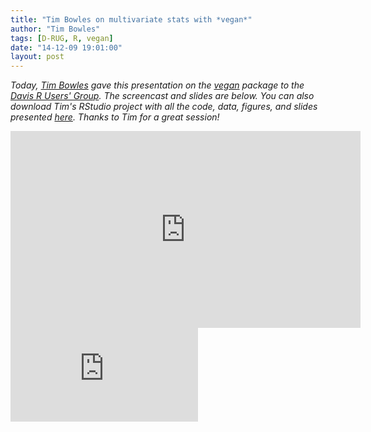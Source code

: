 ```yaml
---
title: "Tim Bowles on multivariate stats with *vegan*"
author: "Tim Bowles"
tags: [D-RUG, R, vegan]
date: "14-12-09 19:01:00"
layout: post
--- 
```


*Today, [Tim Bowles](http://ucanr.edu/sites/Jackson_Lab/Tim_Bowles/) gave this presentation on the [vegan](http://cran.r-project.org/web/packages/vegan/index.html) package to the [Davis R Users' Group](http://www.noamross.net/davis-r-users-group.html).  The screencast and slides are below.  You can also download Tim's RStudio project with all the code, data, figures, and slides presented [here](https://dl.dropboxusercontent.com/u/3356641/blogstuff/vegan%20tutorial.zip). Thanks to Tim for a great session!*

<iframe width="560" height="315" src="http://www.youtube.com/embed/BEldn3BmqW0" frameborder="0" allowfullscreen></iframe>

<div class="rpres" style="padding-bottom: 110%;"><iframe src="https://dl.dropboxusercontent.com/u/3356641/blogstuff/vegan-D-RUG.html"
frameborder="0" marginwidth="0" marginheight="0"></iframe></div>

